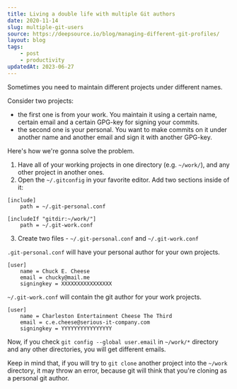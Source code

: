 ```yaml
---
title: Living a double life with multiple Git authors
date: 2020-11-14
slug: multiple-git-users
source: https://deepsource.io/blog/managing-different-git-profiles/
layout: blog
tags:
    - post
    - productivity
updatedAt: 2023-06-27
---
```


Sometimes you need to maintain different projects under different names.
<!-- excerpt -->

Consider two projects:
- the first one is from your work. You maintain it using a certain name, certain email and a certain GPG-key for signing your commits.
- the second one is your personal. You want to make commits on it under another name and another email and sign it with another GPG-key.

Here's how we're gonna solve the problem.

1. Have all of your working projects in one directory (e.g. `~/work/`), and any other project in another ones.
2. Open the `~/.gitconfig` in your favorite editor. Add two sections inside of it:
```
[include]
	path = ~/.git-personal.conf

[includeIf "gitdir:~/work/"]
	path = ~/.git-work.conf
```
3. Create two files - `~/.git-personal.conf` and `~/.git-work.conf`

`.git-personal.conf` will have your personal author for your own projects.
```
[user]
	name = Chuck E. Cheese
	email = chucky@mail.me
	signingkey = XXXXXXXXXXXXXXXX
```

`~/.git-work.conf` will contain the git author for your work projects.

```
[user]
	name = Charleston Entertainment Cheese The Third
	email = c.e.cheese@serious-it-company.com
	signingkey = YYYYYYYYYYYYYYYY
```

Now, if you check `git config --global user.email` in `~/work/*` directory and any other directories, you will get different emails.

Keep in mind that, if you will try to `git clone` another project into the `~/work` directory, it may throw an error, because git will think that you're cloning as a personal git author.

